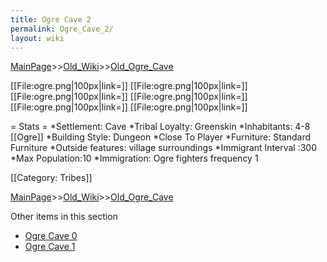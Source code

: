 ```yaml
---
title: Ogre Cave 2
permalink: Ogre_Cave_2/
layout: wiki
---
```


[MainPage](/keeperrl_wiki/ "wikilink")>>[Old_Wiki](/keeperrl_wiki/Old_Wiki "wikilink")>>[Old_Ogre_Cave](/keeperrl_wiki/Old_Ogre_Cave "wikilink")

[[File:ogre.png|100px|link=]]
[[File:ogre.png|100px|link=]]
[[File:ogre.png|100px|link=]]
[[File:ogre.png|100px|link=]]
[[File:ogre.png|100px|link=]]
[[File:ogre.png|100px|link=]]

= Stats =
*Settlement: Cave
*Tribal Loyalty: Greenskin
*Inhabitants: 4-8 [[Ogre]]
*Building Style: Dungeon
*Close To Player
*Furniture: Standard Furniture
*Outside features: village surroundings 
*Immigrant Interval :300 
*Max Population:10 
*Immigration: Ogre fighters frequency 1

[[Category: Tribes]]

[MainPage](/keeperrl_wiki/ "wikilink")>>[Old_Wiki](/keeperrl_wiki/Old_Wiki "wikilink")>>[Old_Ogre_Cave](/keeperrl_wiki/Old_Ogre_Cave "wikilink")

Other items in this section
-    [Ogre Cave 0](/keeperrl_wiki/Ogre_Cave_0 "wikilink")
-    [Ogre Cave 1](/keeperrl_wiki/Ogre_Cave_1 "wikilink")
